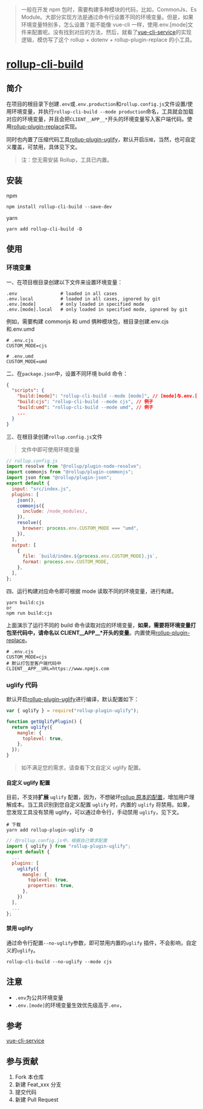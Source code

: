 > 一般在开发 npm 包时，需要构建多种模块的代码，比如，CommonJs、Es Module。大部分实现方法是通过命令行设置不同的环境变量。但是，如果环境变量特别多，怎么设置？能不能像 vue-cli 一样，使用.env.\[mode]文件来配置呢。没有找到对应的方法，然后，就看了[vue-cli-service](https://cli.vuejs.org/guide/cli-service.html#vue-cli-service-serve)的实现逻辑，模仿写了这个 rollup + dotenv + rollup-plugin-replace 的小工具。

# [rollup-cli-build](https://github.com/lirong098/rollup-cli-build)

## 简介

在项目的根目录下创建`.env`或`.env.production`和`rollup.config.js`文件设置/使用环境变量，并执行`rollup-cli-build --mode production`命名，工具就会加载对应的环境变量，并且会把`CLIENT__APP__*`开头的环境变量写入客户端代码。使用[rollup-plugin-replace](https://github.com/rollup/rollup-plugin-replace)实现。

同时也内置了压缩代码工具[rollup-plugin-uglify](https://github.com/TrySound/rollup-plugin-uglify)，默认开启`压缩`，当然，也可自定义覆盖，可禁用，具体见下文。

> 注：您无需安装 Rollup，工具已内置。

## 安装

npm

```base
npm install rollup-cli-build --save-dev
```

yarn

```base
yarn add rollup-cli-build -D
```

## 使用

### 环境变量

一、在项目根目录创建以下文件来设置环境变量：

```base
.env                # loaded in all cases
.env.local          # loaded in all cases, ignored by git
.env.[mode]         # only loaded in specified mode
.env.[mode].local   # only loaded in specified mode, ignored by git
```

例如，需要构建 commonjs 和 umd 俩种模块包，根目录创建.env.cjs 和.env.umd

```dotenv
# .env.cjs
CUSTOM_MODE=cjs
```

```dotenv
# .env.umd
CUSTOM_MODE=umd
```

二、在`package.json`中，设置不同环境 build 命令：

```json
{
  "scripts": {
    "build:[mode]": "rollup-cli-build --mode [mode]", // [mode]与.env.[mode]保持一致
    "build:cjs": "rollup-cli-build --mode cjs", // 例子
    "build:umd": "rollup-cli-build --mode umd", // 例子
    ...
  }
}
```

三、在根目录创建`rollup.config.js`文件

> 文件中即可使用环境变量

```js
// rollup.config.js
import resolve from "@rollup/plugin-node-resolve";
import commonjs from "@rollup/plugin-commonjs";
import json from "@rollup/plugin-json";
export default {
  input: "src/index.js",
  plugins: [
    json(),
    commonjs({
      include: /node_modules/,
    }),
    resolve({
      browser: process.env.CUSTOM_MODE === "umd",
    }),
  ],
  output: [
    {
      file: `build/index.${process.env.CUSTOM_MODE}.js`,
      format: process.env.CUSTOM_MODE,
    },
  ],
};
```

四、运行构建对应命令即可根据 mode 读取不同的环境变量，进行构建。

```base
yarn build:cjs
or
npm run build:cjs
```

上面演示了运行不同的 build 命令读取对应的环境变量，**如果，需要将环境变量打包至代码中，请命名以 CLIENT\_\_APP\_\_\*开头的变量**。内置使用[rollup-plugin-replace](https://github.com/rollup/rollup-plugin-replace)。

```dotenv
# .env.cjs
CUSTOM_MODE=cjs
# 默认打包至客户端代码中
CLIENT__APP__URL=https://www.npmjs.com
```

### uglify 代码

默认开启[rollup-plugin-uglify](https://github.com/TrySound/rollup-plugin-uglify)进行编译，默认配置如下：

```js
var { uglify } = require("rollup-plugin-uglify");

function getUglifyPlugin() {
  return uglify({
    mangle: {
      toplevel: true,
    },
  });
}
```

> 如不满足您的需求，请查看下文自定义 uglify 配置。

#### 自定义 uglify 配置

目前，不支持**扩展** `uglify` 配置，因为，不想破坏[rollup 原本的配置](https://rollupjs.org/configuration-options/)，增加用户理解成本。当工具识别到您自定义配置 `uglify` 时，内置的 `uglify` 将禁用。如果，您发现工具没有禁用 uglify，可以通过命令行，手动禁用 `uglify`，见下文。

```base
# 下载
yarn add rollup-plugin-uglify -D
```

```js
// 在rollup.config.js中，根据自己需求配置
import { uglify } from "rollup-plugin-uglify";
export default {
  ...
  plugins: [
    uglify({
      mangle: {
        toplevel: true,
        properties: true,
      },
    })
  ],
  ...
};
```

#### 禁用 uglify

通过命令行配置`--no-uglify`参数，即可禁用内置的`uglify` 插件，不会影响，自定义的`uglify`。

```base
rollup-cli-build --no-uglify --mode cjs
```

## 注意

- `.env`为公共环境变量
- `.env.[mode]`的环境变量生效优先级高于`.env`，

## 参考

[vue-cli-service](https://cli.vuejs.org/guide/cli-service.html#vue-cli-service-serve)

## 参与贡献

1.  Fork 本仓库
2.  新建 Feat_xxx 分支
3.  提交代码
4.  新建 Pull Request
